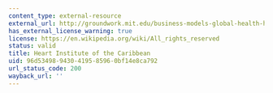 ```yaml
---
content_type: external-resource
external_url: http://groundwork.mit.edu/business-models-global-health-heart-institute-caribbean/
has_external_license_warning: true
license: https://en.wikipedia.org/wiki/All_rights_reserved
status: valid
title: Heart Institute of the Caribbean
uid: 96d53498-9430-4195-8596-0bf14e8ca792
url_status_code: 200
wayback_url: ''
---
```

